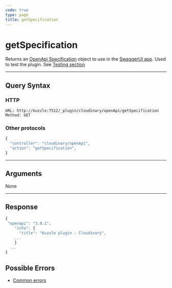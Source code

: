 ```yaml
--- 
code: true
type: page
title: getSpecification
--- 
```


# getSpecification

Returns an [OpenApi Specification](https://swagger.io/specification/) object to use in the [SwaggerUI app](https://swagger.io/tools/swagger-ui). 
Used to test the plugin. See [Testing section](/official-plugins/cloudinary/2/essentials/testing)

--- 

## Query Syntax 

### HTTP 

```http
URL: http://kuzzle:7512/_plugin/cloudinary/openApi/getSpecification
Method: GET
```

### Other protocols 

```js
{
  "controller": "cloudinary/openApi",
  "action": "getSpecification",
}
```
---

## Arguments 

None

---

## Response 

```js
{
 "openapi": "3.0.1",
    "info": {
      "title": "Kuzzle plugin : Cloudinary",
    ...
    }
  ...
}
```

## Possible Errors 

- [Common errors](/core/1/api/essentials/errors/#common-errors)